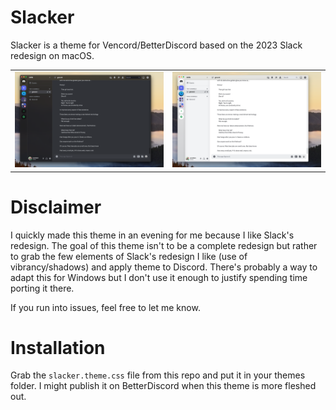 # Slacker

Slacker is a theme for Vencord/BetterDiscord based on the 2023 Slack redesign on macOS.

|                                    |                                     |
| ---------------------------------- | ----------------------------------- |
| ![Alt text](meta/slacker-dark.png) | ![Alt text](meta/slacker-light.png) |

# Disclaimer

I quickly made this theme in an evening for me because I like Slack's redesign. The goal of this theme isn't to be a complete redesign but rather to grab the few elements of Slack's redesign I like (use of vibrancy/shadows) and apply theme to Discord. There's probably a way to adapt this for Windows but I don't use it enough to justify spending time porting it there.

If you run into issues, feel free to let me know.

# Installation

Grab the `slacker.theme.css` file from this repo and put it in your themes folder. I might publish it on BetterDiscord when this theme is more fleshed out.
